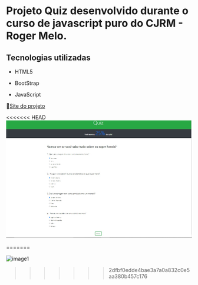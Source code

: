 # Projeto Quiz desenvolvido durante o curso de javascript puro do CJRM - Roger Melo.



## Tecnologias utilizadas

- HTML5

- BootStrap

- JavaScript


🚀[Site do projeto](https://quiz-hero.netlify.app/)

<<<<<<< HEAD
![imagem](image1.jpg)



=======

![image1](https://user-images.githubusercontent.com/37459501/116794321-97045700-aaa2-11eb-92ac-5ed92fc0ae78.jpg)
>>>>>>> 2dfbf0edde4bae3a7a0a832c0e5aa380b457c176
